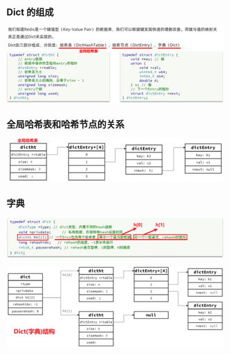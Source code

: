 ## Dict 的组成

![alt text](image-7.png)

## **全局哈希表**和**哈希节点**的关系

![alt text](image-8.png)

## **字典**

![alt text](image-9.png)

![alt text](image-10.png)
